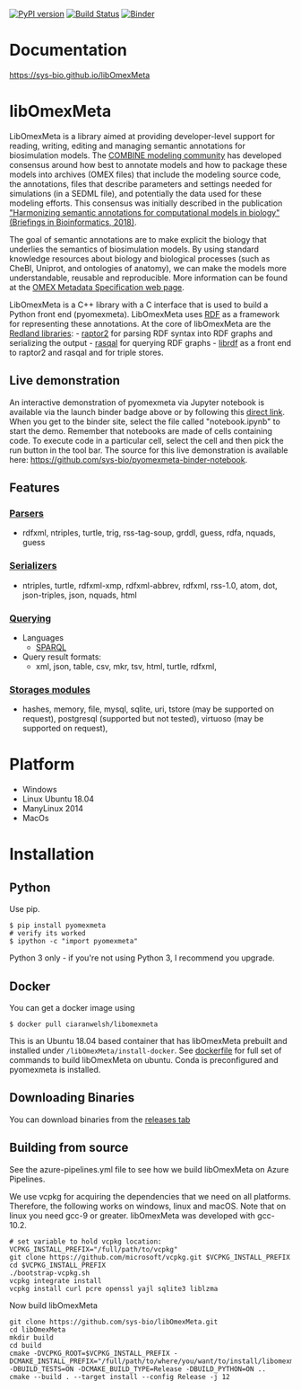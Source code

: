 [![PyPI version](https://badge.fury.io/py/pyomexmeta.svg)](https://badge.fury.io/py/pyomexmeta)
[![Build Status](https://dev.azure.com/libOmexMeta/libOmexMeta/_apis/build/status/sys-bio.libOmexMeta?branchName=master)](https://dev.azure.com/libOmexMeta/libOmexMeta/_build/latest?definitionId=1&branchName=master)
[![Binder](https://mybinder.org/badge_logo.svg)](https://mybinder.org/v2/gh/sys-bio/pyomexmeta-binder-notebook/HEAD)


# Documentation

https://sys-bio.github.io/libOmexMeta 

# libOmexMeta
LibOmexMeta is a library aimed at providing developer-level support for reading, writing, editing and managing semantic annotations for biosimulation models.  The [COMBINE modeling community](http://co.mbine.org/)  has developed consensus around how best to annotate models and how to package these models into archives (OMEX files) that include the modeling source code, the annotations, files that describe parameters and settings needed for simulations (in a SEDML file), and potentially the data used for these modeling efforts. This consensus was initially described in the  publication ["Harmonizing semantic annotations for computational models in biology" (Briefings in Bioinformatics, 2018)](https://academic.oup.com/bib/article/20/2/540/5164345).

The goal of semantic annotations are to make explicit the biology that underlies the semantics of biosimulation models. By using standard knowledge resources about biology and biological processes (such as CheBI, Uniprot, and ontologies of anatomy), we can make the models more understandable, reusable and reproducible. More information can be found at the [OMEX Metadata Specification web page](http://co.mbine.org/standards/omex-metadata). 

LibOmexMeta is a C++ library with a C interface that is used to build a Python front end (pyomexmeta). LibOmexMeta uses [RDF](https://www.w3.org/RDF/) as a framework for representing these annotations. At the core of libOmexMeta are the [Redland libraries](http://librdf.org/):
    - [raptor2](http://librdf.org/raptor/) for parsing RDF syntax into RDF graphs and serializing the output
    - [rasqal](http://librdf.org/rasqal/) for querying RDF graphs
    - [librdf](http://librdf.org/) as a front end to raptor2 and rasqal and for triple stores. 

## Live demonstration

An interactive demonstration of pyomexmeta via Jupyter notebook is available via the launch binder badge above or by following this [direct link](https://mybinder.org/v2/gh/sys-bio/pyomexmeta-binder-notebook/HEAD). When you get to the binder site, select the file called  "notebook.ipynb" to start the demo. Remember that notebooks are made of cells containing code. To execute code in a particular cell, select the cell and then pick the run button in the tool bar. The source for this live demonstration is available here: https://github.com/sys-bio/pyomexmeta-binder-notebook.

## Features
### [Parsers](http://librdf.org/raptor/api-1.4/raptor-parsers.html)
  - rdfxml, ntriples, turtle, trig, rss-tag-soup, grddl, guess, rdfa, nquads, guess
### [Serializers](http://librdf.org/raptor/api-1.4/raptor-serializers.html)
  - ntriples, turtle, rdfxml-xmp, rdfxml-abbrev, rdfxml, rss-1.0, atom, dot, json-triples, json, nquads, html
  
### [Querying](http://librdf.org/rasqal/docs/api/)
  - Languages
    - [SPARQL](https://www.w3.org/TR/sparql11-query/)
  - Query result formats: 
    - xml, json, table, csv, mkr, tsv, html, turtle, rdfxml,

### [Storages modules](http://librdf.org/docs/api/redland-storage-modules.html)
  - hashes, memory, file, mysql, sqlite, uri, tstore (may be supported on request), postgresql (supported but not tested), virtuoso (may be supported on request), 


# Platform
  - Windows
  - Linux Ubuntu 18.04
  - ManyLinux 2014
  - MacOs
  
# Installation
## Python

Use pip. 

    $ pip install pyomexmeta
    # verify its worked
    $ ipython -c "import pyomexmeta"
    
Python 3 only - if you're not using Python 3, I recommend you upgrade. 

## Docker
You can get a docker image using 

    $ docker pull ciaranwelsh/libomexmeta
    
This is an Ubuntu 18.04 based container that has libOmexMeta prebuilt and installed under `/libOmexMeta/install-docker`. See [dockerfile](https://github.com/sys-bio/libOmexMeta/blob/master/Dockerfile) for full set of commands to build libOmexMeta on ubuntu. 
Conda is preconfigured and pyomexmeta is installed. 

## Downloading Binaries
You can download binaries from the [releases tab](https://github.com/sys-bio/libOmexMeta/releases)

## Building from source
See the azure-pipelines.yml file to see how we build libOmexMeta on Azure Pipelines. 

We use vcpkg for acquiring the dependencies that we need on all platforms. Therefore, the following works on windows, linux and macOS. Note that on linux you need gcc-9 or greater. libOmexMeta was developed with gcc-10.2.

```
# set variable to hold vcpkg location: 
VCPKG_INSTALL_PREFIX="/full/path/to/vcpkg"
git clone https://github.com/microsoft/vcpkg.git $VCPKG_INSTALL_PREFIX
cd $VCPKG_INSTALL_PREFIX
./bootstrap-vcpkg.sh
vcpkg integrate install
vcpkg install curl pcre openssl yajl sqlite3 liblzma
```             

Now build libOmexMeta
```
git clone https://github.com/sys-bio/libOmexMeta.git
cd libOmexMeta
mkdir build
cd build
cmake -DVCPKG_ROOT=$VCPKG_INSTALL_PREFIX -DCMAKE_INSTALL_PREFIX="/full/path/to/where/you/want/to/install/libomexmeta" -DBUILD_TESTS=ON -DCMAKE_BUILD_TYPE=Release -DBUILD_PYTHON=ON ..
cmake --build . --target install --config Release -j 12
```
